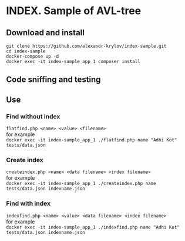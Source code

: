 # INDEX. Sample of AVL-tree
## Download and install
```
git clone https://github.com/alexandr-krylov/index-sample.git
cd index-sample
docker-compose up -d
docker exec -it index-sample_app_1 composer install
```
## Code sniffing and testing

## Use
### Find without index
`flatfind.php <name> <value> <filename>`  
for example  
`docker exec -it index-sample_app_1 ./flatfind.php name "Adhi Kot" tests/data.json`
### Create index
`createindex.php <name> <data filename> <index filename>`  
for example  
`docker exec -it index-sample_app_1 ./createindex.php name tests/data.json indexname.json`
### Find with index
`indexfind.php <name> <value> <data filename> <index filename>`  
for example  
`docker exec -it index-sample_app_1 ./indexfind.php name "Adhi Kot" tests/data.json indexname.json`
